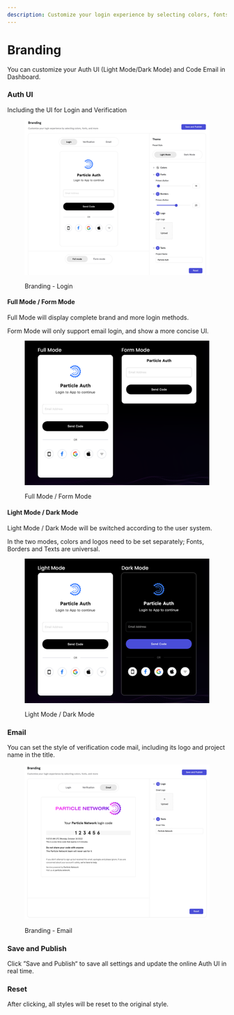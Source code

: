 ```yaml
---
description: Customize your login experience by selecting colors, fonts, and more.
---
```


# Branding

You can customize your Auth UI (Light Mode/Dark Mode) and Code Email in Dashboard.

### Auth UI

Including the UI for Login and Verification

<figure><img src="../.gitbook/assets/image (3).png" alt=""><figcaption><p>Branding - Login</p></figcaption></figure>

#### Full Mode / Form Mode

Full Mode will display complete brand and more login methods.&#x20;

Form Mode will only support email login, and show a more concise UI.

<figure><img src="../.gitbook/assets/Full&#x26;Form mode.png" alt=""><figcaption><p>Full Mode / Form Mode</p></figcaption></figure>

#### Light Mode / Dark Mode

Light Mode / Dark Mode will be switched according to the user system.&#x20;

In the two modes, colors and logos need to be set separately; Fonts, Borders and Texts are universal.

<figure><img src="../.gitbook/assets/Light&#x26;Dark.png" alt=""><figcaption><p>Light Mode / Dark Mode</p></figcaption></figure>

### Email

You can set the style of verification code mail, including its logo and project name in the title.

<figure><img src="../.gitbook/assets/image (2).png" alt=""><figcaption><p>Branding - Email</p></figcaption></figure>

### Save and Publish&#x20;

Click ”Save and Publish“ to save all settings and update the online Auth UI in real time.

### Reset&#x20;

After clicking, all styles will be reset to the original style.
